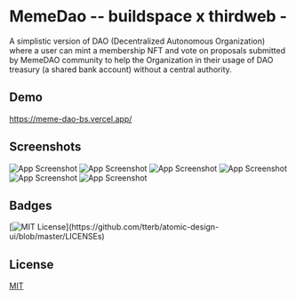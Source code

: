 # MemeDao -- buildspace x thirdweb - 

A simplistic version of DAO (Decentralized Autonomous Organization) where a user can mint a membership NFT and vote on proposals submitted by MemeDAO community to help the Organization in their usage of DAO treasury (a shared bank account) without a central authority.
## Demo


https://meme-dao-bs.vercel.app/
## Screenshots

![App Screenshot](https://github.com/zainamroti/MemeDAO-BS/blob/main/public/s0.png?raw=true)
![App Screenshot](https://github.com/zainamroti/MemeDAO-BS/blob/main/public/s2.png?raw=true)
![App Screenshot](https://github.com/zainamroti/MemeDAO-BS/blob/main/public/s1.png?raw=true)
![App Screenshot](https://github.com/zainamroti/MemeDAO-BS/blob/main/public/s3.png?raw=true)
![App Screenshot](https://github.com/zainamroti/MemeDAO-BS/blob/main/public/s4.png?raw=true)
![App Screenshot](https://github.com/zainamroti/MemeDAO-BS/blob/main/public/s5.png?raw=true)



## Badges


[![MIT License](https://img.shields.io/apm/l/atomic-design-ui.svg?)](https://github.com/tterb/atomic-design-ui/blob/master/LICENSEs)

## License

[MIT](https://choosealicense.com/licenses/mit/)

